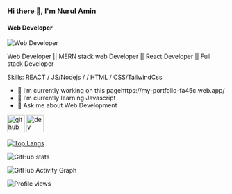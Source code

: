 ### Hi there 👋, I'm Nurul Amin
#### Web Developer
![Web Developer](https://media-exp2.licdn.com/dms/image/C4D03AQFTYdd3dUYfpQ/profile-displayphoto-shrink_400_400/0/1654695406624?e=1663804800&v=beta&t=3-9visVmmg7vW60kQ0CVt_HmlvgUKZ_7-TxcNY-9PaE)

Web Developer || MERN stack web Developer || React Developer || Full stack Developer

Skills: REACT / JS/Nodejs /  / HTML / CSS/TailwindCss

- 🔭 I’m currently working on this pagehttps://my-portfolio-fa45c.web.app/ 
- 🌱 I’m currently learning Javascript 
- 💬 Ask me about Web Development 


[<img src='https://cdn.jsdelivr.net/npm/simple-icons@3.0.1/icons/github.svg' alt='github' height='40'>](https://github.com/nurulamin092)  [<img src='https://cdn.jsdelivr.net/npm/simple-icons@3.0.1/icons/dev-dot-to.svg' alt='dev' height='40'>](https://dev.to/nurulamin092)  

[![Top Langs](https://github-readme-stats.vercel.app/api/top-langs/?username=nurulamin092)](https://github.com/anuraghazra/github-readme-stats)

![GitHub stats](https://github-readme-stats.vercel.app/api?username=nurulamin092&show_icons=true&count_private=true)  

![GitHub Activity Graph](https://activity-graph.herokuapp.com/graph?username=nurulamin092)  

![Profile views](https://gpvc.arturio.dev/nurulamin092)  
